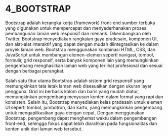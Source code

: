 # 4_BOOTSTRAP

Bootstrap adalah kerangka kerja (framework) front-end sumber terbuka yang digunakan untuk mempercepat dan menyederhanakan proses pembangunan laman web responsif dan menarik. Dikembangkan oleh Twitter, Bootstrap menyediakan rangkaian gaya pradesain, komponen UI, dan alat-alat interaktif yang dapat dengan mudah diintegrasikan ke dalam proyek laman web. Bootstrap menggunakan kombinasi HTML, CSS, dan JavaScript untuk membangun elemen-elemen seperti navigasi, tombol, formulir, grid responsif, serta banyak komponen lain yang memungkinkan pengembang menghasilkan laman web yang terlihat profesional dan sesuai dengan berbagai perangkat.

Salah satu fitur utama Bootstrap adalah sistem grid responsif yang memungkinkan tata letak laman web disesuaikan dengan ukuran layar pengguna. Grid ini berbasis kolom dan baris yang mudah diatur, memungkinkan pengembang menyusun konten dalam format yang rapi dan konsisten. Selain itu, Bootstrap menyediakan kelas pradesain untuk elemen UI seperti tombol, jumbotron, dan kartu, yang memungkinkan pengembang untuk mengaplikasikan gaya dengan cepat. Dengan menggunakan Bootstrap, pengembang dapat menghemat waktu dalam pengembangan front-end, sehingga fokus dapat lebih diarahkan pada fungsionalitas dan konten unik dari laman web tersebut.